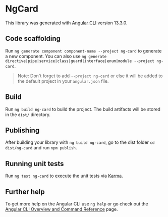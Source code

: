 # NgCard

This library was generated with [Angular CLI](https://github.com/angular/angular-cli) version 13.3.0.

## Code scaffolding

Run `ng generate component component-name --project ng-card` to generate a new component. You can also use `ng generate directive|pipe|service|class|guard|interface|enum|module --project ng-card`.
> Note: Don't forget to add `--project ng-card` or else it will be added to the default project in your `angular.json` file. 

## Build

Run `ng build ng-card` to build the project. The build artifacts will be stored in the `dist/` directory.

## Publishing

After building your library with `ng build ng-card`, go to the dist folder `cd dist/ng-card` and run `npm publish`.

## Running unit tests

Run `ng test ng-card` to execute the unit tests via [Karma](https://karma-runner.github.io).

## Further help

To get more help on the Angular CLI use `ng help` or go check out the [Angular CLI Overview and Command Reference](https://angular.io/cli) page.
